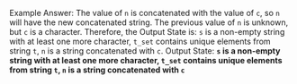 Example Answer: 
The value of `n` is concatenated with the value of `c`, so `n` will have the new concatenated string. The previous value of `n` is unknown, but `c` is a character. Therefore, the Output State is: `s` is a non-empty string with at least one more character, `t_set` contains unique elements from string `t`, `n` is a string concatenated with `c`.
Output State: **`s` is a non-empty string with at least one more character, `t_set` contains unique elements from string `t`, `n` is a string concatenated with `c`**